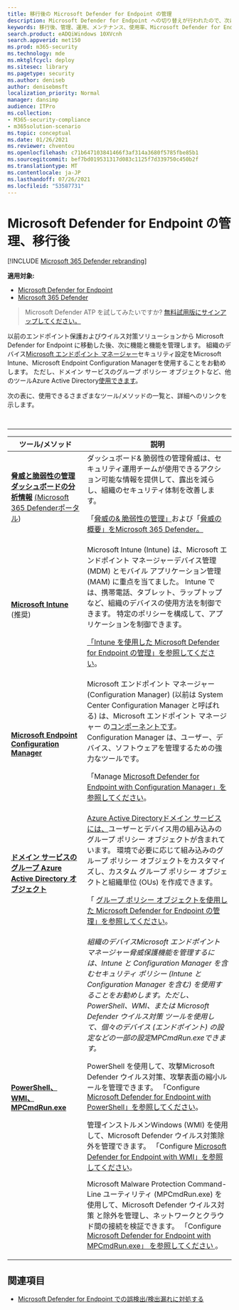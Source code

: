 ```yaml
---
title: 移行後の Microsoft Defender for Endpoint の管理
description: Microsoft Defender for Endpoint への切り替えが行われたので、次に、脅威保護機能を管理します。
keywords: 移行後、管理、運用、メンテナンス、使用率、Microsoft Defender for Endpoint、edr
search.product: eADQiWindows 10XVcnh
search.appverid: met150
ms.prod: m365-security
ms.technology: mde
ms.mktglfcycl: deploy
ms.sitesec: library
ms.pagetype: security
ms.author: deniseb
author: denisebmsft
localization_priority: Normal
manager: dansimp
audience: ITPro
ms.collection:
- M365-security-compliance
- m365solution-scenario
ms.topic: conceptual
ms.date: 01/26/2021
ms.reviewer: chventou
ms.openlocfilehash: c71b647103841466f3af314a3680f5785fbe85b1
ms.sourcegitcommit: bef7bd019531317d083c1125f7d339750c450b2f
ms.translationtype: MT
ms.contentlocale: ja-JP
ms.lasthandoff: 07/26/2021
ms.locfileid: "53587731"
---
```

# <a name="manage-microsoft-defender-for-endpoint-post-migration"></a>Microsoft Defender for Endpoint の管理、移行後

[!INCLUDE [Microsoft 365 Defender rebranding](../../includes/microsoft-defender.md)]

**適用対象:**
- [Microsoft Defender for Endpoint](https://go.microsoft.com/fwlink/p/?linkid=2154037)
- [Microsoft 365 Defender](https://go.microsoft.com/fwlink/?linkid=2118804)

> Microsoft Defender ATP を試してみたいですか? [無料試用版にサインアップしてください。](https://www.microsoft.com/microsoft-365/windows/microsoft-defender-atp?ocid=docs-wdatp-exposedapis-abovefoldlink)

以前のエンドポイント保護およびウイルス対策ソリューションから Microsoft Defender for Endpoint に移動した後、次に機能と機能を管理します。 組織のデバイス[Microsoft エンドポイント マネージャー](/mem/endpoint-manager-overview)セキュリティ設定をMicrosoft Intune、Microsoft Endpoint Configuration Manager[](/mem/intune/fundamentals/what-is-intune)を使用することをお勧めします[](/mem/configmgr/core/understand/introduction)。 ただし、ドメイン サービスのグループ ポリシー オブジェクトなど、他のツールAzure Active Directory[使用できます](/azure/active-directory-domain-services/manage-group-policy)。

次の表に、使用できるさまざまなツール/メソッドの一覧と、詳細へのリンクを示します。

<br>

****

|ツール/メソッド|説明|
|---------|---------|
|**[脅威と脆弱性の管理ダッシュボードの分析情報](/windows/security/threat-protection/microsoft-defender-atp/tvm-dashboard-insights)** [(Microsoft 365 Defenderポータル](https://security.microsoft.com/))|ダッシュボード& 脆弱性の管理脅威は、セキュリティ運用チームが使用できるアクション可能な情報を提供して、露出を減らし、組織のセキュリティ体制を改善します。 <p> 「[脅威の& 脆弱性の管理」](/microsoft-365/security/defender-endpoint/next-gen-threat-and-vuln-mgt)および「[脅威の概要」をMicrosoft 365 Defender。](/microsoft-365/security/defender-endpoint/use)|
|**[Microsoft Intune](/mem/intune/fundamentals/what-is-intune)** (推奨)|Microsoft Intune (Intune) は、Microsoft エンドポイント マネージャー[](/mem/endpoint-manager-overview)デバイス管理 (MDM) とモバイル アプリケーション管理 (MAM) に重点を当てました。 Intune では、携帯電話、タブレット、ラップトップなど、組織のデバイスの使用方法を制御できます。 特定のポリシーを構成して、アプリケーションを制御できます。 <p> [「Intune を使用した Microsoft Defender for Endpoint の管理」を参照してください](manage-atp-post-migration-intune.md)。|
|**[Microsoft Endpoint Configuration Manager](/mem/configmgr/core/understand/introduction)**|Microsoft エンドポイント マネージャー (Configuration Manager) (以前は System Center Configuration Manager と呼ばれる) は、Microsoft エンドポイント マネージャー の[コンポーネントです](/mem/endpoint-manager-overview)。 Configuration Manager は、ユーザー、デバイス、ソフトウェアを管理するための強力なツールです。 <p> 「Manage [Microsoft Defender for Endpoint with Configuration Manager」を参照してください](manage-atp-post-migration-configuration-manager.md)。|
|**[ドメイン サービスのグループ Azure Active Directory オブジェクト](/azure/active-directory-domain-services/manage-group-policy)**|[Azure Active Directoryドメイン サービスには、](/azure/active-directory-domain-services/overview)ユーザーとデバイス用の組み込みのグループ ポリシー オブジェクトが含まれています。 環境で必要に応じて組み込みのグループ ポリシー オブジェクトをカスタマイズし、カスタム グループ ポリシー オブジェクトと組織単位 (OUs) を作成できます。 <p> 「 [グループ ポリシー オブジェクトを使用した Microsoft Defender for Endpoint の管理」を参照してください](manage-atp-post-migration-group-policy-objects.md)。|
|**[PowerShell、WMI、MPCmdRun.exe](manage-atp-post-migration-other-tools.md)**|*組織のデバイスMicrosoft エンドポイント マネージャー脅威保護機能を管理するには、Intune と Configuration Manager を含むセキュリティ ポリシー (Intune と Configuration Manager を含む) を使用することをお勧めします。ただし、PowerShell、WMI、または Microsoft Defender ウイルス対策 ツールを使用して、個々のデバイス (エンドポイント) の設定などの一部の設定MPCmdRun.exeできます。* <p> PowerShell を使用して、攻撃Microsoft Defender ウイルス対策、攻撃表面の縮小ルールを管理できます。 「Configure [Microsoft Defender for Endpoint with PowerShell」を参照してください](manage-atp-post-migration-other-tools.md#configure-microsoft-defender-for-endpoint-with-powershell)。 <p> 管理インストルメンWindows (WMI) を使用して、Microsoft Defender ウイルス対策除外を管理できます。 「Configure [Microsoft Defender for Endpoint with WMI」を参照してください](manage-atp-post-migration-other-tools.md#configure-microsoft-defender-for-endpoint-with-windows-management-instrumentation-wmi)。 <p> Microsoft Malware Protection Command-Line ユーティリティ (MPCmdRun.exe) を使用して、Microsoft Defender ウイルス対策 と除外を管理し、ネットワークとクラウド間の接続を検証できます。 「Configure [Microsoft Defender for Endpoint with MPCmdRun.exe」 を参照してください ](manage-atp-post-migration-other-tools.md#configure-microsoft-defender-for-endpoint-with-microsoft-malware-protection-command-line-utility-mpcmdrunexe)。|

## <a name="see-also"></a>関連項目

- [Microsoft Defender for Endpoint での誤検出/検出漏れに対処する](defender-endpoint-false-positives-negatives.md)
